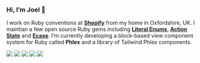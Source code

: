 ### Hi, I’m Joel 👋

I work on Ruby conventions at **[Shopify](https://shopify.com)** from my home in Oxfordshire, UK. I maintian a few open source Ruby gems including **[Literal Enums](https://github.com/joeldrapper/literal_enums)**, **[Action State](https://github.com/joeldrapper/action_state)** and **[Ecase](https://github.com/joeldrapper/ecase)**. I’m currently developing a block-based view component system for Ruby called **Phlex** and a library of Tailwind Phlex components.

[![](https://img.shields.io/badge/Substack-FF6719?style=for-the-badge&logo=substack&logoColor=white)](https://theabstraction.space)
[![](https://img.shields.io/badge/Twitter-1DA1F2?style=for-the-badge&logo=twitter&logoColor=white)](https://twitter.com/joeldrapper)
[![](https://img.shields.io/badge/Instagram-E4405F?style=for-the-badge&logo=instagram&logoColor=white)](https://instagram.com/joel.drapper)
[![](https://img.shields.io/badge/LinkedIn-0077B5?style=for-the-badge&logo=linkedin&logoColor=white)](https://www.linkedin.com/in/joel-drapper-a0386a108/)
[![](https://img.shields.io/badge/Email-30B980?style=for-the-badge&logo=Minutemailer&logoColor=white)](mailto:joel@drapper.me)
